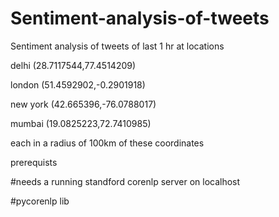 # Sentiment-analysis-of-tweets


Sentiment analysis of tweets of last 1 hr at locations 


delhi (28.7117544,77.4514209)

london (51.4592902,-0.2901918)

new york (42.665396,-76.0788017)

mumbai (19.0825223,72.7410985)


each in a radius of 100km of these coordinates


prerequists


#needs a running standford corenlp server on localhost

#pycorenlp lib
